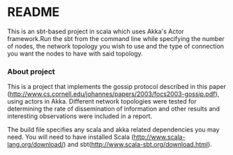 # README #

This is an sbt-based project in scala which uses Akka's Actor framework.Run the sbt from the command line while specifying the number of nodes, the network topology you wish to use and the type of connection you want the nodes to have with said topology.

### About project ###

This is a project that implements the gossip protocol described in this paper (http://www.cs.cornell.edu/johannes/papers/2003/focs2003-gossip.pdf), using actors in Akka. Different network topologies were tested for determining the rate of dissemination of information and other results and interesting observations were included in a report.

The build file specifies any scala and akka related dependencies you may need. You will need to have installed Scala (http://www.scala-lang.org/download/) and sbt(http://www.scala-sbt.org/download.html).
